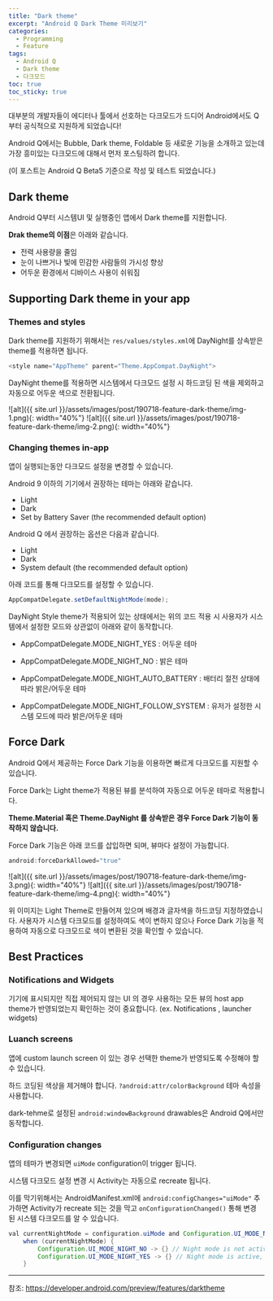```yaml
---
title: "Dark theme"
excerpt: "Android Q Dark Theme 미리보기"
categories:
  - Programming
  - Feature
tags:
  - Android Q
  - Dark theme
  - 다크모드
toc: true
toc_sticky: true
---
```


대부분의 개발자들이 에디터나 툴에서 선호하는 다크모드가 드디어 Android에서도 Q부터 공식적으로 지원하게 되었습니다! 

Android Q에서는 Bubble, Dark theme, Foldable 등 새로운 기능을  소개하고 있는데 가장 흥미있는 다크모드에 대해서 먼저 포스팅하려 합니다.

(이 포스트는 Android Q Beta5 기준으로 작성 및 테스트 되었습니다.)

## Dark theme

Android Q부터 시스템UI 및 실행중인 앱에서 Dark theme를 지원합니다.

**Drak theme의 이점**은 아래와 같습니다.

* 전력 사용량을 줄임
* 눈이 나쁘거나 빛에 민감한 사람들의 가시성 향상
* 어두운 환경에서 디바이스 사용이 쉬워짐



## Supporting Dark theme in your app
### Themes and styles

Dark theme를 지원하기 위해서는 `res/values/styles.xml`에 DayNight를 상속받은 theme를 적용하면 됩니다.

```java
<style name="AppTheme" parent="Theme.AppCompat.DayNight">
```

DayNight theme를 적용하면 시스템에서 다크모드 설정 시 하드코딩 된 색을 제외하고 자동으로 어두운 색으로 전환됩니다.

![alt]({{ site.url }}/assets/images/post/190718-feature-dark-theme/img-1.png){: width="40%"}
![alt]({{ site.url }}/assets/images/post/190718-feature-dark-theme/img-2.png){: width="40%"}

### Changing themes in-app

앱이 실행되는동안 다크모드 설정을 변경할 수 있습니다.

Android 9 이하의 기기에서 권장하는 테마는 아래와 같습니다.
* Light
* Dark
* Set by Battery Saver (the recommended default option)

Android Q 에서 권장하는 옵션은 다음과 같습니다.
* Light
* Dark
* System default (the recommended default option)

아래 코드를 통해 다크모드를 설정할 수 있습니다.
```java
AppCompatDelegate.setDefaultNightMode(mode); 
```

DayNight Style theme가 적용되어 있는 상태에서는 위의 코드 적용 시 사용자가 시스템에서 설정한 모드와 상관없이 아래와 같이 동작합니다.
* AppCompatDelegate.MODE_NIGHT_YES : 어두운 테마

* AppCompatDelegate.MODE_NIGHT_NO : 밝은 테마

* AppCompatDelegate.MODE_NIGHT_AUTO_BATTERY : 배터리 절전 상태에 따라 밝은/어두운 테마

* AppCompatDelegate.MODE_NIGHT_FOLLOW_SYSTEM : 유저가 설정한 시스템 모드에 따라 밝은/어두운 테마

  


## Force Dark
Android Q에서 제공하는 Force Dark 기능을 이용하면 빠르게 다크모드를 지원할 수 있습니다.

Force Dark는 Light theme가 적용된 뷰를 분석하여 자동으로 어두운 테마로 적용합니다. 

**Theme.Material 혹은 Theme.DayNight 를 상속받은 경우 Force Dark 기능이 동작하지 않습니다.**

Force Dark 기능은 아래 코드를 삽입하면 되며, 뷰마다 설정이 가능합니다.
```java
android:forceDarkAllowed="true"
```
![alt]({{ site.url }}/assets/images/post/190718-feature-dark-theme/img-3.png){: width="40%"}
![alt]({{ site.url }}/assets/images/post/190718-feature-dark-theme/img-4.png){: width="40%"}

위 이미지는 Light Theme로 만들어져 있으며 배경과 글자색을 하드코딩 지정하였습니다.
사용자가 시스템 다크모드를 설정하여도 색이 변하지 않으나 Force Dark 기능을 적용하여 자동으로 다크모드로 색이 변환된 것을 확인할 수 있습니다.

## Best Practices

### Notifications and Widgets

기기에 표시되지만 직접 제어되지 않는 UI 의 경우 사용하는 모든 뷰의 host app theme가 반영되었는지 확인하는 것이 중요합니다. (ex. Notifications , launcher widgets)

### Luanch screens

앱에 custom launch screen 이 있는 경우 선택한 theme가 반영되도록 수정해야 할 수 있습니다.

하드 코딩된 색상을 제거해야 합니다. `?android:attr/colorBackground` 테마 속성을 사용합니다.

dark-tehme로 설정된 `android:windowBackground` drawables은 Android Q에서만 동작합니다.

### Configuration changes

앱의 테마가 변경되면 `uiMode` configuration이 trigger 됩니다. 

시스템 다크모드 설정 변경 시 Activity는 자동으로 recreate 됩니다.

이를 막기위해서는 AndroidManifest.xml에 `android:configChanges="uiMode"` 추가하면 Activity가 recreate 되는 것을 막고 `onConfigurationChanged()` 통해 변경 된 시스템 다크모드를 알 수 있습니다.

```java
val currentNightMode = configuration.uiMode and Configuration.UI_MODE_NIGHT_MASK
    when (currentNightMode) {
        Configuration.UI_MODE_NIGHT_NO -> {} // Night mode is not active, we're using the light theme
        Configuration.UI_MODE_NIGHT_YES -> {} // Night mode is active, we're using dark theme
    }
```

---

참조: https://developer.android.com/preview/features/darktheme

